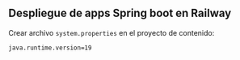 ## Despliegue de apps Spring boot en Railway

Crear archivo `system.properties` en el proyecto de contenido:

```
java.runtime.version=19
```

